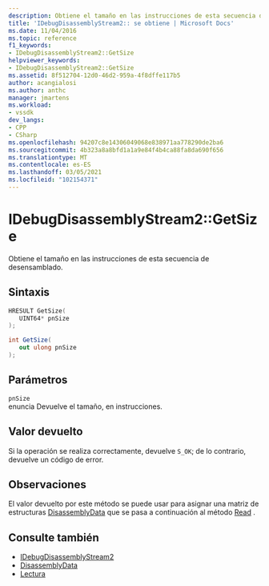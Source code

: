```yaml
---
description: Obtiene el tamaño en las instrucciones de esta secuencia de desensamblado.
title: 'IDebugDisassemblyStream2:: se obtiene | Microsoft Docs'
ms.date: 11/04/2016
ms.topic: reference
f1_keywords:
- IDebugDisassemblyStream2::GetSize
helpviewer_keywords:
- IDebugDisassemblyStream2::GetSize
ms.assetid: 8f512704-12d0-46d2-959a-4f8dffe117b5
author: acangialosi
ms.author: anthc
manager: jmartens
ms.workload:
- vssdk
dev_langs:
- CPP
- CSharp
ms.openlocfilehash: 94207c8e14306049068e838971aa778290de2ba6
ms.sourcegitcommit: 4b323a8a8bfd1a1a9e84f4b4ca88fa8da690f656
ms.translationtype: MT
ms.contentlocale: es-ES
ms.lasthandoff: 03/05/2021
ms.locfileid: "102154371"
---
```

# <a name="idebugdisassemblystream2getsize"></a>IDebugDisassemblyStream2::GetSize
Obtiene el tamaño en las instrucciones de esta secuencia de desensamblado.

## <a name="syntax"></a>Sintaxis

```cpp
HRESULT GetSize( 
   UINT64* pnSize
);
```

```csharp
int GetSize( 
   out ulong pnSize
);
```

## <a name="parameters"></a>Parámetros
`pnSize`\
enuncia Devuelve el tamaño, en instrucciones.

## <a name="return-value"></a>Valor devuelto
 Si la operación se realiza correctamente, devuelve `S_OK`; de lo contrario, devuelve un código de error.

## <a name="remarks"></a>Observaciones
 El valor devuelto por este método se puede usar para asignar una matriz de estructuras [DisassemblyData](../../../extensibility/debugger/reference/disassemblydata.md) que se pasa a continuación al método [Read](../../../extensibility/debugger/reference/idebugdisassemblystream2-read.md) .

## <a name="see-also"></a>Consulte también
- [IDebugDisassemblyStream2](../../../extensibility/debugger/reference/idebugdisassemblystream2.md)
- [DisassemblyData](../../../extensibility/debugger/reference/disassemblydata.md)
- [Lectura](../../../extensibility/debugger/reference/idebugdisassemblystream2-read.md)
